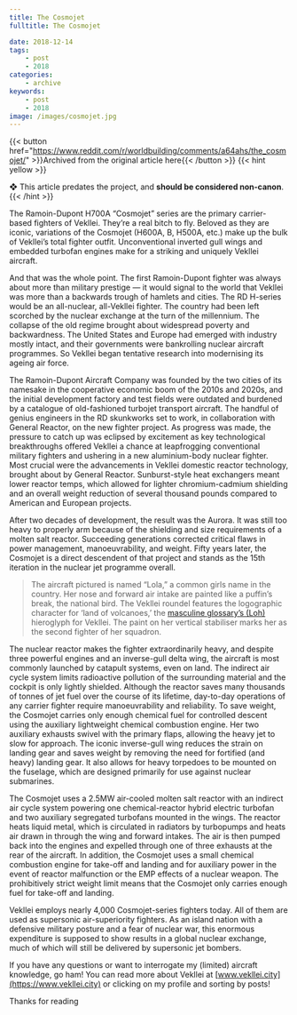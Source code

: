 ```yaml
---
title: The Cosmojet
fulltitle: The Cosmojet

date: 2018-12-14
tags:
    - post
    - 2018
categories:
    - archive
keywords:
    - post
    - 2018
image: /images/cosmojet.jpg
---
```

{{< button href="https://www.reddit.com/r/worldbuilding/comments/a64ahs/the_cosmojet/" >}}Archived from the original article here{{< /button >}}
{{< hint yellow >}}

❖ This article predates the project, and **should be considered non-canon**.
{{< /hint >}}

The Ramoin-Dupont H700A “Cosmojet” series are the primary carrier-based fighters of Vekllei. They’re a real bitch to fly. Beloved as they are iconic, variations of the Cosmojet (H600A, B, H500A, etc.) make up the bulk of Vekllei’s total fighter outfit. Unconventional inverted gull wings and embedded turbofan engines make for a striking and uniquely Vekllei aircraft.

And that was the whole point. The first Ramoin-Dupont fighter was always about more than military prestige — it would signal to the world that Vekllei was more than a backwards trough of hamlets and cities. The RD H-series would be an all-nuclear, all-Vekllei fighter. The country had been left scorched by the nuclear exchange at the turn of the millennium. The collapse of the old regime brought about widespread poverty and backwardness. The United States and Europe had emerged with industry mostly intact, and their governments were bankrolling nuclear aircraft programmes. So Vekllei began tentative research into modernising its ageing air force.

The Ramoin-Dupont Aircraft Company was founded by the two cities of its namesake in the cooperative economic boom of the 2010s and 2020s, and the initial development factory and test fields were outdated and burdened by a catalogue of old-fashioned turbojet transport aircraft. The handful of genius engineers in the RD skunkworks set to work, in collaboration with General Reactor, on the new fighter project. As progress was made, the pressure to catch up was eclipsed by excitement as key technological breakthroughs offered Vekllei a chance at leapfrogging conventional military fighters and ushering in a new aluminium-body nuclear fighter. Most crucial were the advancements in Vekllei domestic reactor technology, brought about by General Reactor. Sunburst-style heat exchangers meant lower reactor temps, which allowed for lighter chromium-cadmium shielding and an overall weight reduction of several thousand pounds compared to American and European projects.

After two decades of development, the result was the Aurora. It was still too heavy to properly arm because of the shielding and size requirements of a molten salt reactor. Succeeding generations corrected critical flaws in power management, manoeuvrability, and weight. Fifty years later, the Cosmojet is a direct descendent of that project and stands as the 15th iteration in the nuclear jet programme overall.

>The aircraft pictured is named “Lola,” a common girls name in the country. Her nose and forward air intake are painted like a puffin’s break, the national bird. The Vekllei roundel features the logographic character for ‘land of volcanoes,’ the [masculine glossary’s (Loh)](https://vekllei.city/language/) hieroglyph for Vekllei. The paint on her vertical stabiliser marks her as the second fighter of her squadron.

The nuclear reactor makes the fighter extraordinarily heavy, and despite three powerful engines and an inverse-gull delta wing, the aircraft is most commonly launched by catapult systems, even on land. The indirect air cycle system limits radioactive pollution of the surrounding material and the cockpit is only lightly shielded. Although the reactor saves many thousands of tonnes of jet fuel over the course of its lifetime, day-to-day operations of any carrier fighter require manoeuvrability and reliability. To save weight, the Cosmojet carries only enough chemical fuel for controlled descent using the auxiliary lightweight chemical combustion engine. Her two auxiliary exhausts swivel with the primary flaps, allowing the heavy jet to slow for approach. The iconic inverse-gull wing reduces the strain on landing gear and saves weight by removing the need for fortified (and heavy) landing gear. It also allows for heavy torpedoes to be mounted on the fuselage, which are designed primarily for use against nuclear submarines.

The Cosmojet uses a 2.5MW air-cooled molten salt reactor with an indirect air cycle system powering one chemical-reactor hybrid electric turbofan and two auxiliary segregated turbofans mounted in the wings. The reactor heats liquid metal, which is circulated in radiators by turbopumps and heats air drawn in through the wing and forward intakes. The air is then pumped back into the engines and expelled through one of three exhausts at the rear of the aircraft. In addition, the Cosmojet uses a small chemical combustion engine for take-off and landing and for auxiliary power in the event of reactor malfunction or the EMP effects of a nuclear weapon. The prohibitively strict weight limit means that the Cosmojet only carries enough fuel for take-off and landing.

Vekllei employs nearly 4,000 Cosmojet-series fighters today. All of them are used as supersonic air-superiority fighters. As an island nation with a defensive military posture and a fear of nuclear war, this enormous expenditure is supposed to show results in a global nuclear exchange, much of which will still be delivered by supersonic jet bombers.

If you have any questions or want to interrogate my (limited) aircraft knowledge, go ham! You can read more about Vekllei at [www.vekllei.city](https://www.vekllei.city) or clicking on my profile and sorting by posts!

Thanks for reading
